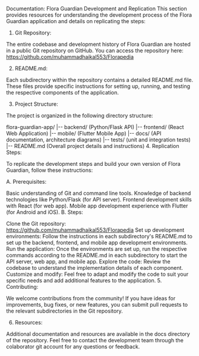 
Documentation: Flora Guardian Development and Replication
This section provides resources for understanding the development process of the Flora Guardian application and details on replicating the steps:

1. Git Repository:

The entire codebase and development history of Flora Guardian are hosted in a public Git repository on GitHub. You can access the repository here: https://github.com/muhammadhaikal553/Florapedia

2. README.md:

Each subdirectory within the repository contains a detailed README.md file. These files provide specific instructions for setting up, running, and testing the respective components of the application.

3. Project Structure:

The project is organized in the following directory structure:

flora-guardian-app/
  |-- backend/ (Python/Flask API)
  |-- frontend/ (React Web Application)
  |-- mobile/ (Flutter Mobile App)
  |-- docs/ (API documentation, architecture diagrams)
  |-- tests/ (unit and integration tests)
  |-- README.md (Overall project details and instructions)
4. Replication Steps:

To replicate the development steps and build your own version of Flora Guardian, follow these instructions:

A. Prerequisites:

Basic understanding of Git and command line tools.
Knowledge of backend technologies like Python/Flask (for API server).
Frontend development skills with React (for web app).
Mobile app development experience with Flutter (for Android and iOS).
B. Steps:

Clone the Git repository: https://github.com/muhammadhaikal553/Florapedia
Set up development environments: Follow the instructions in each subdirectory's README.md to set up the backend, frontend, and mobile app development environments.
Run the application: Once the environments are set up, run the respective commands according to the README.md in each subdirectory to start the API server, web app, and mobile app.
Explore the code: Review the codebase to understand the implementation details of each component.
Customize and modify: Feel free to adapt and modify the code to suit your specific needs and add additional features to the application.
5. Contributing:

We welcome contributions from the community! If you have ideas for improvements, bug fixes, or new features, you can submit pull requests to the relevant subdirectories in the Git repository.

6. Resources:

Additional documentation and resources are available in the docs directory of the repository.
Feel free to contact the development team through the colaborator git account for any questions or feedback.
